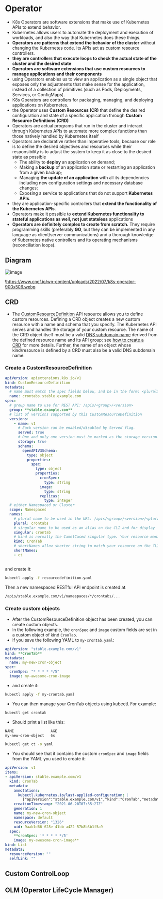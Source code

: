 # Operator

- K8s Operators are software extensions that make use of Kubernetes APIs to extend behavior.
- Kubernetes allows users to automate the deployment and execution of workloads, and also the way that Kubernetes does these things.
- **Operators are patterns that extend the behavior of the cluster** without changing the Kubernetes code. Its APIs act as custom resource controllers.
- **they are controllers that execute loops to check the actual state of the cluster and the desired state**
- **Operators are software extensions that use custom resources to manage applications and their components**
- using Operators enables us to view an application as a single object that exposes only the adjustments that make sense for the application, instead of a collection of primitives (such as Pods, Deployments, Services, or ConfigMaps).
- K8s Operators are controllers for packaging, managing, and deploying applications on Kubernetes.
- the Operator uses **Custom Resources (CR)** that define the desired configuration and state of a specific application through **Custom Resource Definitions (CRD)**
- Operators are actual programs that run in the cluster and interact through Kubernetes APIs to automate more complex functions than those natively handled by Kubernetes itself
- Operators are declarative rather than imperative tools, because our role is to define the desired objectives and resources while their responsibility is to adjust the system to keep it as close to the desired state as possible
    - The ability to **deploy** an application on demand;
    - Making a **backup** of an application state or restarting an application from a given backup;
    - Managing **the update of an application** with all its dependencies including new configuration settings and necessary database changes;
    - Exposing a service to applications that do not support **Kubernetes APIs**.
- they are application-specific controllers that **extend the functionality of the Kubernetes APIs**.
- Operators make it possible to **extend Kubernetes functionality to stateful applications as well, not just stateless** applications
- **Operators are definitely complex to create from scratch.** They require programming skills (preferably **GO**, but they can be implemented in any language as client/server communications) and a thorough knowledge of Kubernetes native controllers and its operating mechanisms (reconciliation loops).

## Diagram

![image](https://www.cncf.io/wp-content/uploads/2022/07/k8s-operator-900x506.webp)

!https://www.cncf.io/wp-content/uploads/2022/07/k8s-operator-900x506.webp

## CRD

- The [CustomResourceDefinition](https://kubernetes.io/docs/tasks/extend-kubernetes/custom-resources/custom-resource-definitions/) API resource allows you to define custom resources. Defining a CRD object creates a new custom resource with a name and schema that you specify. The Kubernetes API serves and handles the storage of your custom resource. The name of the CRD object itself must be a valid [DNS subdomain name](https://kubernetes.io/docs/concepts/overview/working-with-objects/names/#dns-subdomain-names) derived from the defined resource name and its API group; see [how to create a CRD](https://kubernetes.io/docs/tasks/extend-kubernetes/custom-resources/custom-resource-definitions/#create-a-customresourcedefinition) for more details. Further, the name of an object whose kind/resource is defined by a CRD must also be a valid DNS subdomain name.

### **Create a CustomResourceDefinition**

```yaml
apiVersion: apiextensions.k8s.io/v1
kind: CustomResourceDefinition
metadata:
  # name must match the spec fields below, and be in the form: <plural>.<group>
  name: crontabs.stable.example.com
spec:
  # group name to use for REST API: /apis/<group>/<version>
  group: **stable.example.com**
  # list of versions supported by this CustomResourceDefinition
  versions:
    - name: v1
      # Each version can be enabled/disabled by Served flag.
      served: true
      # One and only one version must be marked as the storage version.
      storage: true
      schema:
        openAPIV3Schema:
          type: object
          properties:
            spec:
              type: object
              properties:
                cronSpec:
                  type: string
                image:
                  type: string
                replicas:
                  type: integer
  # either Namespaced or Cluster
  scope: Namespaced
  names:
    # plural name to be used in the URL: /apis/<group>/<version>/<plural>
    plural: crontabs
    # singular name to be used as an alias on the CLI and for display
    singular: crontab
    # kind is normally the CamelCased singular type. Your resource manifests use this.
    kind: CronTab
    # shortNames allow shorter string to match your resource on the CLI
    shortNames:
    - ct
    
```

and create it:

```bash
kubectl apply -f resourcedefinition.yaml
```

Then a new namespaced RESTful API endpoint is created at:

```bash
/apis/stable.example.com/v1/namespaces/*/crontabs/...
```

### **Create custom objects**

- After the CustomResourceDefinition object has been created, you can create custom objects.
- In the following example, the `cronSpec` and `image` custom fields are set in a custom object of kind `CronTab`.
- If you save the following YAML to `my-crontab.yaml`:

```yaml
apiVersion: "stable.example.com/v1"
kind: **CronTab**
metadata:
  name: my-new-cron-object
spec:
  cronSpec: "* * * * */5"
  image: my-awesome-cron-image
```

- and create it:

```bash
kubectl apply -f my-crontab.yaml
```

- You can then manage your CronTab objects using kubectl. For example:

```bash
kubectl get crontab
```

- Should print a list like this:

```bash
NAME                 AGE
my-new-cron-object   6s
```

```bash
kubectl get ct -o yaml
```

- You should see that it contains the custom `cronSpec` and `image` fields from the YAML you used to create it:

```yaml
apiVersion: v1
items:
- apiVersion: stable.example.com/v1
  kind: CronTab
  metadata:
    annotations:
      kubectl.kubernetes.io/last-applied-configuration: |
        {"apiVersion":"stable.example.com/v1","kind":"CronTab","metadata":{"annotations":{},"name":"my-new-cron-object","namespace":"default"},"spec":{"cronSpec":"* * * * */5","image":"my-awesome-cron-image"}}        
    creationTimestamp: "2021-06-20T07:35:27Z"
    generation: 1
    name: my-new-cron-object
    namespace: default
    resourceVersion: "1326"
    uid: 9aab1d66-628e-41bb-a422-57b8b3b1f5a9
  spec:
    **cronSpec: '* * * * */5'
    image: my-awesome-cron-image**
kind: List
metadata:
  resourceVersion: ""
  selfLink: ""
```
## Custom ControlLoop

## OLM (Operator LifeCycle Manager)

